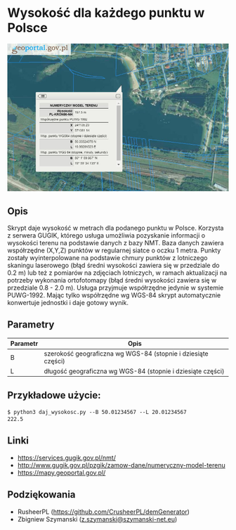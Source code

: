 # Wysokość dla każdego punktu w Polsce

![alt text](https://raw.githubusercontent.com/majki09/daj_wysokosc/master/obrazek.jpg "Przykładowy widok w geoportalu.")

## Opis
Skrypt daje wysokość w metrach dla podanego punktu w Polsce. Korzysta z serwera GUGIK, którego usługa umożliwia pozyskanie informacji o wysokości terenu na podstawie danych z bazy NMT. Baza danych zawiera współrzędne (X,Y,Z) punktów w regularnej siatce o oczku 1 metra. Punkty zostały wyinterpolowane na podstawie chmury punktów z lotniczego skaningu laserowego (błąd średni wysokości zawiera się w przedziale do 0.2 m) lub też z pomiarów na zdjęciach lotniczych, w ramach aktualizacji na potrzeby wykonania ortofotomapy (błąd średni wysokości zawiera się w przedziale 0.8 - 2.0 m).
Usługa przyjmuje współrzędne jedynie w systemie PUWG-1992. Mając tylko współrzędne wg WGS-84 skrypt automatycznie konwertuje jednostki i daje gotowy wynik.

## Parametry

| Parametr | Opis |
|--|--|
| B | szerokość geograficzna wg WGS-84 (stopnie i dziesiąte części) |
| L | długość geograficzna wg WGS-84 (stopnie i dziesiąte części) |

## Przykładowe użycie:

    $ python3 daj_wysokosc.py --B 50.01234567 --L 20.01234567
    222.5

## Linki
* https://services.gugik.gov.pl/nmt/
* http://www.gugik.gov.pl/pzgik/zamow-dane/numeryczny-model-terenu
* https://mapy.geoportal.gov.pl/

## Podziękowania
- RusheerPL (https://github.com/CrusheerPL/demGenerator)
- Zbigniew Szymanski (z.szymanski@szymanski-net.eu)
